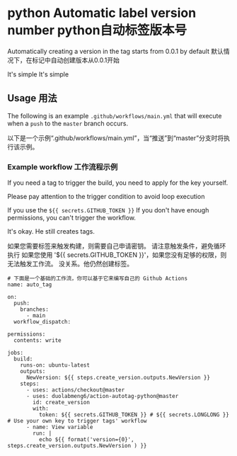 # python Automatic label version number python自动标签版本号

Automatically creating a version in the tag starts from 0.0.1 by default 默认情况下，在标记中自动创建版本从0.0.1开始

It's simple It's simple

## Usage 用法

The following is an example `.github/workflows/main.yml` that will execute when a `push` to the `master` branch occurs.

以下是一个示例“.github/workflows/main.yml”，当“推送”到“master”分支时将执行该示例。

### Example workflow  工作流程示例


If you need a tag to trigger the build, you need to apply for the key yourself.

Please pay attention to the trigger condition to avoid loop execution

If you use the `${{ secrets.GITHUB_TOKEN }}` If you don't have enough permissions, you can't trigger the workflow.

It's okay. He still creates tags.

如果您需要标签来触发构建，则需要自己申请密钥。
请注意触发条件，避免循环执行
如果您使用 '${{ secrets.GITHUB_TOKEN }}'，如果您没有足够的权限，则无法触发工作流。
没关系。他仍然创建标签。

```
# 下面是一个基础的工作流，你可以基于它来编写自己的 Github Actions
name: auto_tag

on:
  push:
    branches:
      - main
  workflow_dispatch:

permissions:
  contents: write

jobs:
  build:
    runs-on: ubuntu-latest
    outputs:
      NewVersion: ${{ steps.create_version.outputs.NewVersion }} 
    steps:
      - uses: actions/checkout@master
      - uses: duolabmeng6/action-autotag-python@master
        id: create_version
        with:
          token: ${{ secrets.GITHUB_TOKEN }} # ${{ secrets.LONGLONG }} # Use your own key to trigger tags' workflow
      - name: View variable
        run: |
          echo ${{ format('version={0}', steps.create_version.outputs.NewVersion ) }}
```

